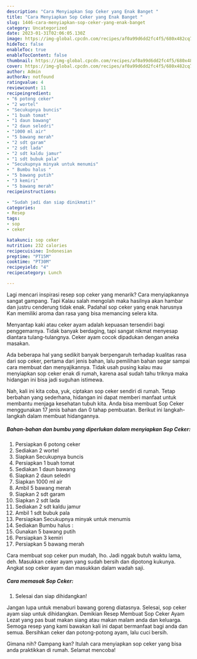 ```yaml
---
description: "Cara Menyiapkan Sop Ceker yang Enak Banget "
title: "Cara Menyiapkan Sop Ceker yang Enak Banget "
slug: 1446-cara-menyiapkan-sop-ceker-yang-enak-banget
category: Uncategorized
date: 2023-01-31T02:06:05.130Z
image: https://img-global.cpcdn.com/recipes/af0a99d6dd2fc4f5/680x482cq70/sop-ceker-foto-resep-utama.jpg
hideToc: false
enableToc: true
enableTocContent: false
thumbnail: https://img-global.cpcdn.com/recipes/af0a99d6dd2fc4f5/680x482cq70/sop-ceker-foto-resep-utama.jpg
cover: https://img-global.cpcdn.com/recipes/af0a99d6dd2fc4f5/680x482cq70/sop-ceker-foto-resep-utama.jpg
author: Admin
authorAv: notfound
ratingvalue: 4
reviewcount: 11
recipeingredient:
- "6 potong ceker"
- "2 wortel"
- "Secukupnya buncis"
- "1 buah tomat"
- "1 daun bawang"
- "2 daun seledri"
- "1000 ml air"
- "5 bawang merah"
- "2 sdt garam"
- "2 sdt lada"
- "2 sdt kaldu jamur"
- "1 sdt bubuk pala"
- "Secukupnya minyak untuk menumis"
- " Bumbu halus "
- "5 bawang putih"
- "3 kemiri"
- "5 bawang merah"
recipeinstructions:

- "Sudah jadi dan siap dinikmati!"
categories:
- Resep
tags:
- sop
- ceker

katakunci: sop ceker 
nutrition: 232 calories
recipecuisine: Indonesian
preptime: "PT15M"
cooktime: "PT30M"
recipeyield: "4"
recipecategory: Lunch

---
```



Lagi mencari inspirasi resep sop ceker yang menarik? Cara menyiapkannya sangat gampang. Tapi Kalau salah mengolah maka hasilnya akan hambar dan justru cenderung tidak enak. Padahal sop ceker yang enak harusnya Kan memiliki aroma dan rasa yang bisa memancing selera kita.


Menyantap kaki atau ceker ayam adalah kepuasan tersendiri bagi penggemarnya. Tidak banyak berdaging, tapi sangat nikmat menyesap diantara tulang-tulangnya. Ceker ayam cocok dipadukan dengan aneka masakan.

Ada beberapa hal yang sedikit banyak berpengaruh terhadap kualitas rasa dari sop ceker, pertama dari jenis bahan, lalu pemilihan bahan segar sampai cara membuat dan menyajikannya. Tidak usah pusing kalau mau menyiapkan sop ceker enak di rumah, karena asal sudah tahu triknya maka hidangan ini bisa jadi suguhan istimewa.


Nah, kali ini kita coba, yuk, ciptakan sop ceker sendiri di rumah. Tetap berbahan yang sederhana, hidangan ini dapat memberi manfaat untuk membantu menjaga kesehatan tubuh kita. Anda bisa membuat Sop Ceker menggunakan 17 jenis bahan dan 0 tahap pembuatan. Berikut ini langkah-langkah dalam membuat hidangannya.

<!--inarticleads1-->

##### Bahan-bahan dan bumbu yang diperlukan dalam menyiapkan Sop Ceker:

1. Persiapkan 6 potong ceker
1. Sediakan 2 wortel
1. Siapkan Secukupnya buncis
1. Persiapkan 1 buah tomat
1. Sediakan 1 daun bawang
1. Siapkan 2 daun seledri
1. Siapkan 1000 ml air
1. Ambil 5 bawang merah
1. Siapkan 2 sdt garam
1. Siapkan 2 sdt lada
1. Sediakan 2 sdt kaldu jamur
1. Ambil 1 sdt bubuk pala
1. Persiapkan Secukupnya minyak untuk menumis
1. Sediakan  Bumbu halus :
1. Gunakan 5 bawang putih
1. Persiapkan 3 kemiri
1. Persiapkan 5 bawang merah


Cara membuat sop ceker pun mudah, lho. Jadi nggak butuh waktu lama, deh. Masukkan ceker ayam yang sudah bersih dan dipotong kukunya. Angkat sop ceker ayam dan masukkan dalam wadah saji. 

<!--inarticleads2-->

##### Cara memasak Sop Ceker:


1. Selesai dan siap dihidangkan!

Jangan lupa untuk menaburi bawang goreng diatasnya. Selesai, sop ceker ayam siap untuk dihidangkan. Demikian Resep Membuat Sop Ceker Ayam Lezat yang pas buat makan siang atau makan malam anda dan keluarga. Semoga resep yang kami bawakan kali ini dapat bermanfaat bagi anda dan semua. Bersihkan ceker dan potong-potong ayam, lalu cuci bersih. 

Gimana nih? Gampang kan? Itulah cara menyiapkan sop ceker yang bisa anda praktikkan di rumah. Selamat mencoba!
